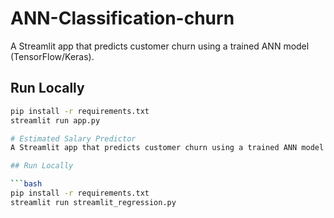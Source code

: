 # ANN-Classification-churn
A Streamlit app that predicts customer churn using a trained ANN model (TensorFlow/Keras).

## Run Locally

```bash
pip install -r requirements.txt
streamlit run app.py

# Estimated Salary Predictor
A Streamlit app that predicts customer churn using a trained ANN model (TensorFlow/Keras).

## Run Locally

```bash
pip install -r requirements.txt
streamlit run streamlit_regression.py
